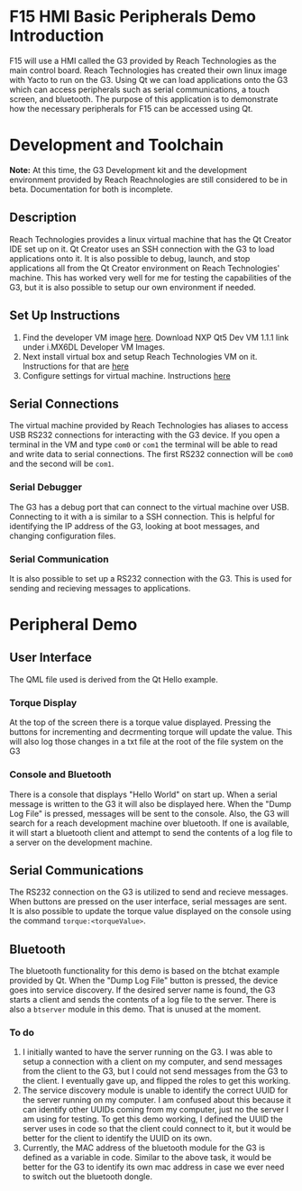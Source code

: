 # F15 HMI Basic Peripherals Demo Introduction

F15 will use a HMI called the G3 provided by Reach Technologies as the main control board. Reach Technologies has created their own linux image with Yacto to run on the G3. Using Qt we can load applications onto the G3 which can access peripherals such as serial communications, a touch screen, and bluetooth. The purpose of this application is to demonstrate how the necessary peripherals for F15 can be accessed using Qt.

# Development and Toolchain
**Note:** At this time, the G3 Development kit and the development environment provided by Reach Reachnologies are still considered to be in beta. Documentation for both is incomplete.

## Description
Reach Technologies provides a linux virtual machine that has the Qt Creator IDE set up on it. Qt Creator uses an SSH connection with the G3 to load applications onto it. It is also possible to debug, launch, and stop applications all from the Qt Creator environment on Reach Technologies' machine. This has worked very well for me for testing the capabilities of the G3, but it is also possible to setup our own environment if needed.
## Set Up Instructions 
1. Find the developer VM image [here](https://urldefense.com/v3/__https:/reach-technology-g3-manuals.readthedocs-hosted.com/en/latest/search.html?q=images&check_keywords=yes&area=default__;!!I312wgvi!V9INi0zScRXdQtNWfy_FdTDhEv_sC-ht94mb0bDoED4kych1OGhERtPyemgfBhtDvYkNLbVrY1UpR7PIpCT2JA$). Download NXP Qt5 Dev VM 1.1.1 link under i.MX6DL Developer VM Images.
2. Next install virtual box and setup Reach Technologies VM on it. Instructions for that are [here](https://reach-technology-g3-manuals.readthedocs-hosted.com/en/latest/dev/install/windoze.html)
3. Configure settings for virtual machine. Instructions [here](https://reach-technology-g3-manuals.readthedocs-hosted.com/en/latest/dev/config/windoze.html#win-dev-env-config)

## Serial Connections
The virtual machine provided by Reach Technologies has aliases to access USB RS232 connections for interacting with the G3 device. If you open a terminal in the VM and type `com0` or `com1` the terminal will be able to read and write data to serial connections. The first RS232 connection will be `com0` and the second will be `com1`.
### Serial Debugger
The G3 has a debug port that can connect to the virtual machine over USB. Connecting to it with a is similar to a SSH connection. This is helpful for identifying the IP address of the G3, looking at boot messages, and changing configuration files.
### Serial Communication
It is also possible to set up a RS232 connection with the G3. This is used for sending and recieving messages to applications.

# Peripheral Demo
## User Interface
The QML file used is derived from the Qt Hello example. 
### Torque Display
At the top of the screen there is a torque value displayed. Pressing the buttons for incrementing and decrmenting torque will update the value. This will also log those changes in a txt file at the root of the file system on the G3
### Console and Bluetooth
There is a console that displays "Hello World" on start up. When a serial message is written to the G3 it will also be displayed here. When the "Dump Log File" is pressed, messages will be sent to the console. Also, the G3 will search for a reach development machine over bluetooth. If one is available, it will start a bluetooth client and attempt to send the contents of a log file to a server on the development machine.

## Serial Communications
The RS232 connection on the G3 is utilized to send and recieve messages. When buttons are pressed on the user interface, serial messages are sent. It is also possible to update the torque value displayed on the console using the command `torque:<torqueValue>`.

## Bluetooth
The bluetooth functionality for this demo is based on the btchat example provided by Qt. When the "Dump Log File" button is pressed, the device goes into service discovery. If the desired server name is found, the G3 starts a client and sends the contents of a log file to the server. There is also a `btserver` module in this demo. That is unused at the moment.
### To do
1. I initially wanted to have the server running on the G3. I was able to setup a connection with a client on my computer, and send messages from the client to the G3, but I could not send messages from the G3 to the client. I eventually gave up, and flipped the roles to get this working.
2. The service discovery module is unable to identify the correct UUID for the server running on my computer. I am confused about this because it can identify other UUIDs coming from my computer, just no the server I am using for testing. To get this demo working, I defined the UUID the server uses in code so that the client could connect to it, but it would be better for the client to identify the UUID on its own.
3. Currently, the MAC address of the bluetooth module for the G3 is defined as a variable in code. Similar to the above task, it would be better for the G3 to identify its own mac address in case we ever need to switch out the bluetooth dongle.